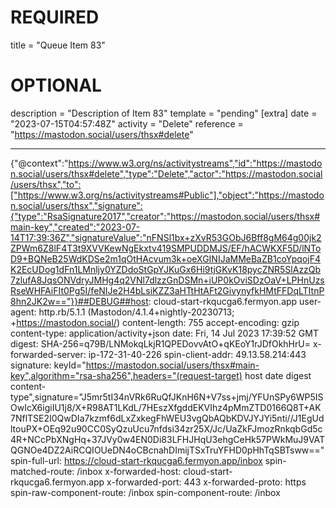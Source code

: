 
# REQUIRED
title = "Queue Item 83"
# OPTIONAL
description = "Description of Item 83"
template = "pending"
[extra]
date = "2023-07-15T04:57:48Z"
activity = "Delete"
reference = "https://mastodon.social/users/thsx#delete"

---
{"@context":"https://www.w3.org/ns/activitystreams","id":"https://mastodon.social/users/thsx#delete","type":"Delete","actor":"https://mastodon.social/users/thsx","to":["https://www.w3.org/ns/activitystreams#Public"],"object":"https://mastodon.social/users/thsx","signature":{"type":"RsaSignature2017","creator":"https://mastodon.social/users/thsx#main-key","created":"2023-07-14T17:39:36Z","signatureValue":"nFNSl1bx+zXvR53GObJ6Bff8gM64g00jk2ZPWm6Z8lF4T3t9XVVKewNgEkxtv419SMPUDDMJS/EF/hACWKXF5D/lNToD9+BQNeB25WdKDSe2m1qOtHAcvum3k+oeXGINIJaMMeBaZB1coYpqojF4K2EcUDog1dFn1LMnljy0YZDdoStGpYJKuGx6Hi9tjGKvK18pycZNR5SlAzzQb7zlufA8JqsONVdryJMHg4q2VNl7dlzzGnDSMn+iUP0kOviSDzOaV+LPHnUzsRseWHFAiFIt0Pg5I/feNIJe2H4bLsiKZZ3aHTtHtAFt2GivynyfkHMtFFDqLTItnP8hn2JK2w=="}}##DEBUG##host: cloud-start-rkqucga6.fermyon.app
user-agent: http.rb/5.1.1 (Mastodon/4.1.4+nightly-20230713; +https://mastodon.social/)
content-length: 755
accept-encoding: gzip
content-type: application/activity+json
date: Fri, 14 Jul 2023 17:39:52 GMT
digest: SHA-256=q79B/LNMokqLkjR1QPEDovvAtO+qKEoY1rJDfOkhHrU=
x-forwarded-server: ip-172-31-40-226
spin-client-addr: 49.13.58.214:443
signature: keyId="https://mastodon.social/users/thsx#main-key",algorithm="rsa-sha256",headers="(request-target) host date digest content-type",signature="J5mr5tI34nVRk6RuQfJKnH6N+V7ss+jmj/YFUnSPy6WP5ISOwIcX6igiIU1j8/X+R98AT1LKdL/7HEszXfgddEKVIhz4pMmZTD0166Q8T+AK7NflTSE2I0QwDIa7kzmf6dLxZxkegFhWEU3vgQbAQbKDVJYJYi5nti//J1EgUdltouPX+OEq92u90CC0SyQzuUcu7nfdsi34zr25X/Jc/UaZkFJmozRnkqbGd5c4R+NCcPbXNgHq+37JVy0w4EN0Di83LFHJHqU3ehgCeHk57PWkMuJ9VATQGNOe4DZ2AiRCQIOUeDN4oCBcnahDImijTSxTruYFHD0pHhTqSBTsww=="
spin-full-url: https://cloud-start-rkqucga6.fermyon.app/inbox
spin-matched-route: /inbox
x-forwarded-host: cloud-start-rkqucga6.fermyon.app
x-forwarded-port: 443
x-forwarded-proto: https
spin-raw-component-route: /inbox
spin-component-route: /inbox

